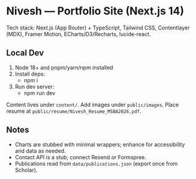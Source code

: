 # Nivesh — Portfolio Site (Next.js 14)

Tech stack: Next.js (App Router) + TypeScript, Tailwind CSS, Contentlayer (MDX), Framer Motion, ECharts/D3/Recharts, lucide-react.

## Local Dev

1. Node 18+ and pnpm/yarn/npm installed
2. Install deps:
   - npm i
3. Run dev server:
   - npm run dev

Content lives under `content/`. Add images under `public/images`. Place resume at `public/resume/Nivesh_Resume_MSBA2026.pdf`.

## Notes
- Charts are stubbed with minimal wrappers; enhance for accessibility and data as needed.
- Contact API is a stub; connect Resend or Formspree.
- Publications read from `data/publications.json` (export once from Scholar).

